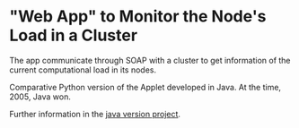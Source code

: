 # "Web App" to Monitor the Node's Load in a Cluster

The app communicate through SOAP with a cluster to get information of the current computational load in its nodes.

Comparative Python version of the Applet developed in Java. At the time, 2005, Java won.

Further information in the [java version project](https://github.com/danielfcollier/java-applet-cluster-status).
